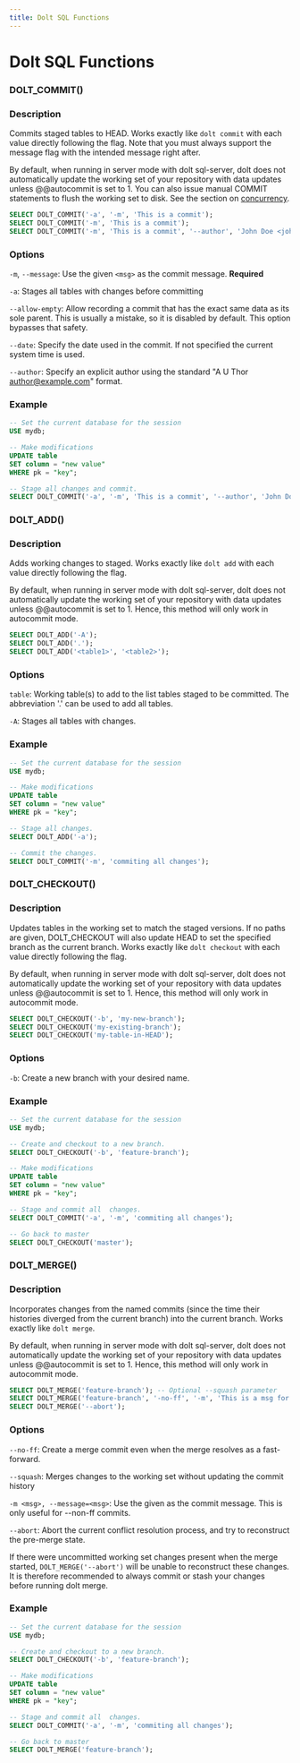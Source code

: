 ```yaml
---
title: Dolt SQL Functions
---
```


# Dolt SQL Functions

### DOLT_COMMIT\(\)

### Description

Commits staged tables to HEAD. Works exactly like `dolt commit` with each value directly following the flag. Note that you must always support the message flag with the intended message right after.

By default, when running in server mode with dolt sql-server, dolt does not automatically update the working set of your repository with data updates unless @@autocommit is set to 1. You can also issue manual COMMIT statements to flush the working set to disk. See the section on [concurrency](https://www.dolthub.com/docs/reference/sql/#concurrency).

```sql
SELECT DOLT_COMMIT('-a', '-m', 'This is a commit');
SELECT DOLT_COMMIT('-m', 'This is a commit');
SELECT DOLT_COMMIT('-m', 'This is a commit', '--author', 'John Doe <johndoe@example.com>');
```

### Options

`-m`, `--message`: Use the given `<msg>` as the commit message. **Required**

`-a`: Stages all tables with changes before committing

`--allow-empty`: Allow recording a commit that has the exact same data as its sole parent. This is usually a mistake, so it is disabled by default. This option bypasses that safety.

`--date`: Specify the date used in the commit. If not specified the current system time is used.

`--author`: Specify an explicit author using the standard "A U Thor [author@example.com](mailto:author@example.com)" format.

### Example

```sql
-- Set the current database for the session
USE mydb;

-- Make modifications
UPDATE table
SET column = "new value"
WHERE pk = "key";

-- Stage all changes and commit.
SELECT DOLT_COMMIT('-a', '-m', 'This is a commit', '--author', 'John Doe <johndoe@example.com>');
```

### DOLT_ADD\(\)

### Description

Adds working changes to staged. Works exactly like `dolt add` with each value directly following the flag.

By default, when running in server mode with dolt sql-server, dolt does not automatically update the working set of your repository with data updates unless @@autocommit is set to 1. Hence, this method will only work in autocommit mode.

```sql
SELECT DOLT_ADD('-A');
SELECT DOLT_ADD('.');
SELECT DOLT_ADD('<table1>', '<table2>');
```

### Options

`table`: Working table(s) to add to the list tables staged to be committed. The abbreviation '.' can be used to add all tables.

`-A`: Stages all tables with changes.

### Example

```sql
-- Set the current database for the session
USE mydb;

-- Make modifications
UPDATE table
SET column = "new value"
WHERE pk = "key";

-- Stage all changes.
SELECT DOLT_ADD('-a');

-- Commit the changes.
SELECT DOLT_COMMIT('-m', 'commiting all changes');
```

### DOLT_CHECKOUT\(\)

### Description

Updates tables in the working set to match the staged versions. If no paths are given, DOLT_CHECKOUT will also update HEAD to set the specified branch as the current branch. Works exactly like `dolt checkout` with each value directly following the flag. 

By default, when running in server mode with dolt sql-server, dolt does not automatically update the working set of your repository with data updates unless @@autocommit is set to 1. Hence, this method will only work in autocommit mode.

```sql
SELECT DOLT_CHECKOUT('-b', 'my-new-branch');
SELECT DOLT_CHECKOUT('my-existing-branch');
SELECT DOLT_CHECKOUT('my-table-in-HEAD');
```

### Options

`-b`: Create a new branch with your desired name.

### Example

```sql
-- Set the current database for the session
USE mydb;

-- Create and checkout to a new branch.
SELECT DOLT_CHECKOUT('-b', 'feature-branch');

-- Make modifications
UPDATE table
SET column = "new value"
WHERE pk = "key";

-- Stage and commit all  changes.
SELECT DOLT_COMMIT('-a', '-m', 'commiting all changes');

-- Go back to master
SELECT DOLT_CHECKOUT('master');
```

### DOLT_MERGE\(\)

### Description

Incorporates changes from the named commits (since the time their histories diverged from the current branch) into the current branch. Works exactly like `dolt merge`.

By default, when running in server mode with dolt sql-server, dolt does not automatically update the working set of your repository with data updates unless @@autocommit is set to 1. Hence, this method will only work in autocommit mode.

```sql
SELECT DOLT_MERGE('feature-branch'); -- Optional --squash parameter
SELECT DOLT_MERGE('feature-branch', '-no-ff', '-m', 'This is a msg for a non fast forward merge');
SELECT DOLT_MERGE('--abort');
```

### Options

`--no-ff`: Create a merge commit even when the merge resolves as a fast-forward.

`--squash`: Merges changes to the working set without updating the commit history

`-m <msg>, --message=<msg>`: Use the given <msg> as the commit message. This is only useful for --non-ff commits.

`--abort`: Abort the current conflict resolution process, and try to reconstruct the pre-merge state.

If there were uncommitted working set changes present when the merge started, `DOLT_MERGE('--abort')` will be unable to reconstruct these changes. It is therefore recommended to always commit or stash your changes
before running dolt merge.

### Example

```sql
-- Set the current database for the session
USE mydb;

-- Create and checkout to a new branch.
SELECT DOLT_CHECKOUT('-b', 'feature-branch');

-- Make modifications
UPDATE table
SET column = "new value"
WHERE pk = "key";

-- Stage and commit all  changes.
SELECT DOLT_COMMIT('-a', '-m', 'commiting all changes');

-- Go back to master
SELECT DOLT_MERGE('feature-branch');
```

